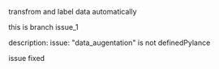 transfrom and label data automatically

this is branch issue_1

description: 
issue: "data_augentation" is not definedPylance

issue fixed